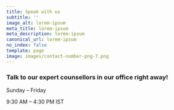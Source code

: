 ```yaml
---
title: Speak with us
subtitle: ''
image_alt: lorem-ipsum
meta_title: lorem-ipsum
meta_description: lorem-ipsum
canonical_url: lorem-ipsum
no_index: false
template: page
image: images/contact-number-png-7.png
---
```

### Talk to our expert counsellors in our office right away!

Sunday – Friday 


9:30 AM – 4:30 PM IST


